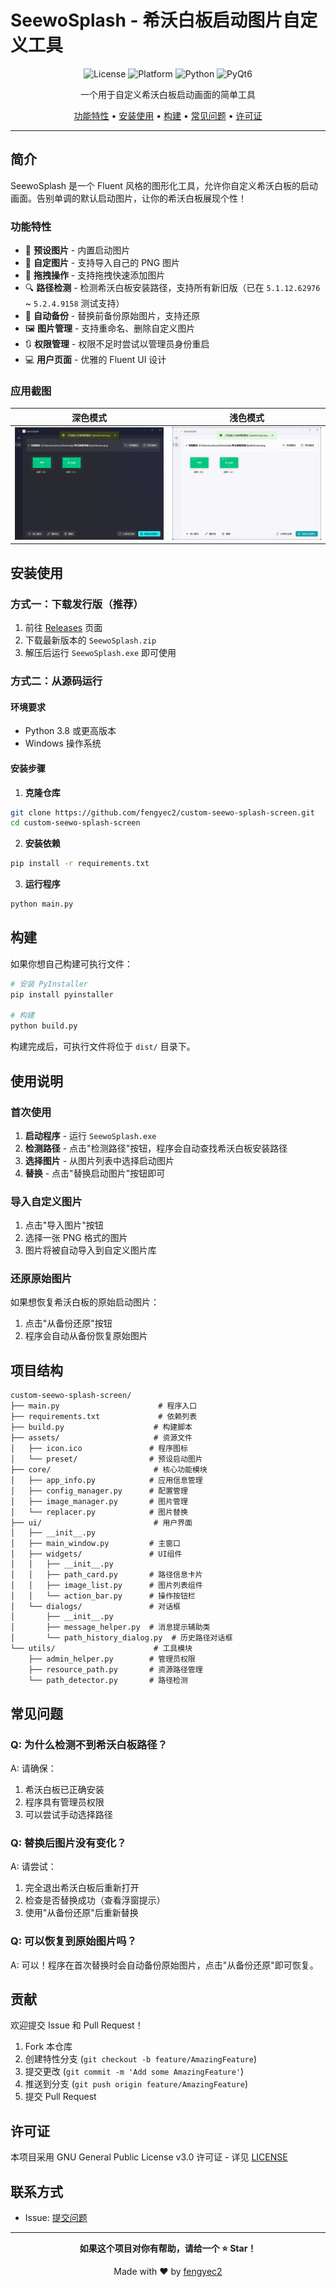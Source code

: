 # SeewoSplash - 希沃白板启动图片自定义工具

<div align="center">

![License](https://img.shields.io/badge/license-GPLv3-blue.svg)
![Platform](https://img.shields.io/badge/platform-Windows-lightgrey.svg)
![Python](https://img.shields.io/badge/python-3.8+-brightgreen.svg)
![PyQt6](https://img.shields.io/badge/PyQt-6-green.svg)

一个用于自定义希沃白板启动画面的简单工具

[功能特性](#功能特性) • [安装使用](#安装使用) • [构建](#构建) • [常见问题](#常见问题) • [许可证](#许可证)

</div>

---

## 简介

SeewoSplash 是一个 Fluent 风格的图形化工具，允许你自定义希沃白板的启动画面。告别单调的默认启动图片，让你的希沃白板展现个性！

### 功能特性

- 🎨 **预设图片** - 内置启动图片
- 📁 **自定图片** - 支持导入自己的 PNG 图片
- 🚀 **拖拽操作** - 支持拖拽快速添加图片
- 🔍 **路径检测** - 检测希沃白板安装路径，支持所有新旧版（已在 `5.1.12.62976` ~ `5.2.4.9158` 测试支持）
- 💾 **自动备份** - 替换前备份原始图片，支持还原
- 🖼️ **图片管理** - 支持重命名、删除自定义图片
- 🔃 **权限管理** - 权限不足时尝试以管理员身份重启
- 💻 **用户页面** - 优雅的 Fluent UI 设计

### 应用截图

|  深色模式  |  浅色模式  |
|-----------|-----------|
| ![主页面-深色](docs/screenshots/main_window_dark.png "主页面-深色") | ![主页面-浅色](docs/screenshots/main_window_light.png "主页面-浅色") |

## 安装使用

### 方式一：下载发行版（推荐）

1. 前往 [Releases](https://github.com/fengyec2/custom-seewo-splash-screen/releases) 页面
2. 下载最新版本的 `SeewoSplash.zip`
3. 解压后运行 `SeewoSplash.exe` 即可使用

### 方式二：从源码运行

#### 环境要求

- Python 3.8 或更高版本
- Windows 操作系统

#### 安装步骤

1. **克隆仓库**

```bash
git clone https://github.com/fengyec2/custom-seewo-splash-screen.git
cd custom-seewo-splash-screen
```

2. **安装依赖**

```bash
pip install -r requirements.txt
```

3. **运行程序**

```bash
python main.py
```

## 构建

如果你想自己构建可执行文件：

```bash
# 安装 PyInstaller
pip install pyinstaller

# 构建
python build.py
```

构建完成后，可执行文件将位于 `dist/` 目录下。

## 使用说明

### 首次使用

1. **启动程序** - 运行 `SeewoSplash.exe`
2. **检测路径** - 点击"检测路径"按钮，程序会自动查找希沃白板安装路径
3. **选择图片** - 从图片列表中选择启动图片
4. **替换** - 点击"替换启动图片"按钮即可

### 导入自定义图片

1. 点击"导入图片"按钮
2. 选择一张 PNG 格式的图片
3. 图片将被自动导入到自定义图片库

### 还原原始图片

如果想恢复希沃白板的原始启动图片：

1. 点击"从备份还原"按钮
2. 程序会自动从备份恢复原始图片

## 项目结构

```
custom-seewo-splash-screen/
├── main.py                      # 程序入口
├── requirements.txt             # 依赖列表
├── build.py                    # 构建脚本
├── assets/                     # 资源文件
│   ├── icon.ico               # 程序图标
│   └── preset/                # 预设启动图片
├── core/                       # 核心功能模块
│   ├── app_info.py            # 应用信息管理
│   ├── config_manager.py      # 配置管理
│   ├── image_manager.py       # 图片管理
│   └── replacer.py            # 图片替换
├── ui/                         # 用户界面
│   ├── __init__.py
│   ├── main_window.py         # 主窗口
│   ├── widgets/               # UI组件
│   │   ├── __init__.py
│   │   ├── path_card.py       # 路径信息卡片
│   │   ├── image_list.py      # 图片列表组件
│   │   └── action_bar.py      # 操作按钮栏
│   └── dialogs/               # 对话框
│       ├── __init__.py
│       ├── message_helper.py  # 消息提示辅助类
│       └── path_history_dialog.py  # 历史路径对话框
└── utils/                      # 工具模块
    ├── admin_helper.py        # 管理员权限
    ├── resource_path.py       # 资源路径管理
    └── path_detector.py       # 路径检测
```

## 常见问题

### Q: 为什么检测不到希沃白板路径？

A: 请确保：
1. 希沃白板已正确安装
2. 程序具有管理员权限
3. 可以尝试手动选择路径

### Q: 替换后图片没有变化？

A: 请尝试：
1. 完全退出希沃白板后重新打开
2. 检查是否替换成功（查看浮窗提示）
3. 使用"从备份还原"后重新替换

### Q: 可以恢复到原始图片吗？

A: 可以！程序在首次替换时会自动备份原始图片，点击"从备份还原"即可恢复。

## 贡献

欢迎提交 Issue 和 Pull Request！

1. Fork 本仓库
2. 创建特性分支 (`git checkout -b feature/AmazingFeature`)
3. 提交更改 (`git commit -m 'Add some AmazingFeature'`)
4. 推送到分支 (`git push origin feature/AmazingFeature`)
5. 提交 Pull Request

## 许可证

本项目采用 GNU General Public License v3.0 许可证 - 详见 [LICENSE](LICENSE)

## 联系方式

- Issue: [提交问题](https://github.com/fengyec2/custom-seewo-splash-screen/issues)

---

<div align="center">

**如果这个项目对你有帮助，请给一个 ⭐ Star！**

Made with ❤️ by [fengyec2](https://github.com/fengyec2)

</div>